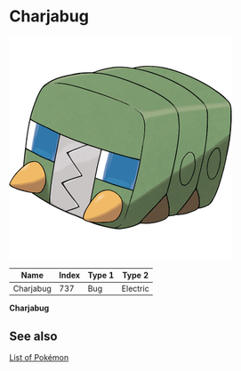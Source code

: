 # Charjabug


![Charjabug](images/737.png)

| **Name** | **Index** | **Type 1** | **Type 2** |
|----|----|----|----|
| Charjabug | 737 | Bug | Electric  |

**Charjabug** 

## See also

[List of Pokémon](../pokemon.md)
